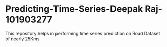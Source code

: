 # Predicting-Time-Series-Deepak Raj-101903277
This repository helps in performing time series prediction on Road Dataset of nearly 25Kms
